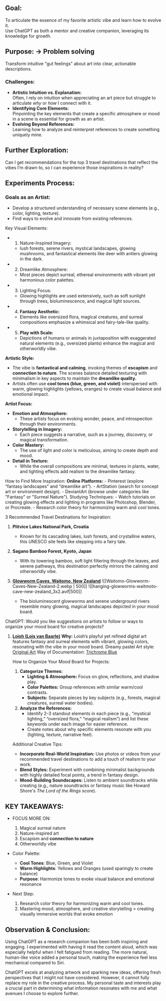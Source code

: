 ## **Goal:**
To articulate the essence of my favorite artistic vibe and learn how to evolve it.  
Use ChatGPT as both a mentor and creative companion, leveraging its knowledge for growth.

## Purpose: → Problem solving
Transform intuitive "gut feelings" about art into clear, actionable descriptions.

### **Challenges:**

- **Artistic Intuition vs. Explanation:**  
    Often, I rely on intuition when appreciating an art piece but struggle to articulate _why_ or _how_ I connect with it.
- **Identifying Core Elements:**  
    Pinpointing the key elements that create a specific atmosphere or mood in a scene is essential for growth as an artist.
- **Evolving Beyond References:**  
    Learning how to analyze and reinterpret references to create something uniquely mine.

## **Further Exploration:**

Can I get recommendations for the top 3 travel destinations that reflect the vibes I’m drawn to, so I can experience those inspirations in reality?

## Experiments Process:
### **Goals as an Artist:**

- Develop a structured understanding of necessary scene elements (e.g., color, lighting, texture).
- Find ways to evolve and innovate from existing references.

Key Visual Elements:
- 1. Nature-Inspired Imagery:
	- lush forests, serene rivers, mystical landscapes, glowing mushrooms, and fantastical elements like deer with antlers glowing in the dark.
- 2. Dreamlike Atmosphere:
	- Most pieces depict surreal, ethereal environments with vibrant yet harmonious color palettes.
- 3. Lighting Focus:
	- Glowing highlights are used extensively, such as soft sunlight through trees, bioluminescence, and magical light sources.
- 4. **Fantasy Aesthetic:** 
	- Elements like oversized flora, magical creatures, and surreal compositions emphasize a whimsical and fairy-tale-like quality.
- 5.  **Play with Scale:** 
	- Depictions of humans or animals in juxtaposition with exaggerated natural elements (e.g., oversized plants) enhance the magical and otherworldly vibe.

**Artistic Style:**

- The vibe is **fantastical and calming**, invoking themes of **escapism** and **connection to nature**. The scenes balance detailed texturing with minimalism in key aspects to maintain the **dreamlike quality.**
- Artists often use **cool tones (blue, green, and violet)** interspersed with warm, glowing highlights (yellows, oranges) to create visual balance and emotional impact.

**Artist Focus:**

- **Emotion and Atmosphere:** 
	- These artists focus on evoking wonder, peace, and introspection through their environments.
- **Storytelling in Imagery:** 
	- Each piece suggests a narrative, such as a journey, discovery, or magical transformation.
- **Color Mastery:** 
	- The use of light and color is meticulous, aiming to create depth and mood.
- **Detail in Texture:** 
	- While the overall compositions are minimal, textures in plants, water, and lighting effects add realism to the dreamlike fantasy.

How to Find More Inspiration:
	**Online Platforms:**
		- Pinterest (explore “fantasy landscapes” and “dreamlike art”).
		- ArtStation (search for concept art or environment design).
		- DeviantArt (browse under categories like "Fantasy" or "Surreal Nature").
	Studying Techniques:
		- Watch tutorials on creating glowing effects and lighting in programs like Photoshop, Blender, or Procreate.
	    - Research color theory for harmonizing warm and cool tones.
	    

3 Recommended Travel Destinations for Inspiration:
1. **Plitvice Lakes National Park, Croatia**
    
    - Known for its cascading lakes, lush forests, and crystalline waters, this UNESCO site feels like stepping into a fairy tale.
2. **Sagano Bamboo Forest, Kyoto, Japan**
    
    - With its towering bamboo, soft light filtering through the leaves, and serene pathways, this destination perfectly mirrors the calming and otherworldly vibe.
3. [**Glowworm Caves, Waitomo, New Zealand**](https://geologyscience.com/gallery/geological-wonders/waitomo-glowworm-caves-new-zealand/)
    ![[Waitomo-Glowworm-Caves-New-Zealand-2.webp | 500]]
	![[hanging-glowworms-waitmoto-cave-new-zealand_3x2.avif|500]]
    - The bioluminescent glowworms and serene underground rivers resemble many glowing, magical landscapes depicted in your mood board.

ChatGPT: Would you like suggestions on artists to follow or ways to organize your mood board for creative projects?

1. **[Loish (Lois van Baarle)](https://loish.net/portfolio/original-art/)**
		**Why:** Loish’s playful yet refined digital art features fantasy and surreal elements with vibrant, glowing colors, resonating with the vibe in your mood board.
			Dreamy pastel Art style: [Original Art](https://loish.net/portfolio/original-art/)
			Way of Documentation: [Trichrome Blue](https://loish.net/project/trichrome/)
			
	How to Organize Your Mood Board for Projects:
	1. **Categorize Themes:**
	    - **Lighting & Atmosphere:** Focus on glow, reflections, and shadow play.
	    - **Color Palettes:** Group references with similar warm/cool contrasts.
	    - **Subjects:** Separate pieces by key subjects (e.g., forests, magical creatures, surreal water bodies).
	2. **Analyze the References:**
		- Identify 2-3 standout elements in each piece (e.g., “mystical lighting,” “oversized flora,” “magical realism”) and list these keywords under each image for easier reference.
		- Create notes about why specific elements resonate with you (lighting, texture, narrative feel).
		
	Additional Creative Tips:
	- **Incorporate Real-World Inspiration:** Use photos or videos from your recommended travel destinations to add a touch of realism to your work.
	- **Blend Styles:** Experiment with combining minimalist backgrounds with highly detailed focal points, a trend in fantasy design.
	- **Mood-Building Soundscapes:** Listen to ambient soundtracks while creating (e.g., nature soundtracks or fantasy music like Howard Shore's _The Lord of the Rings_ score).
	
## KEY TAKEAWAYS:
- FOCUS MORE ON:
	1. Magical surreal nature 
	2. Nature-inspired art
	3. Escapism and **connection to nature**
	4. Otherworldly vibe
- Color Palette:
	- **Cool Tones**: Blue, Green, and Violet
	- **Warm Highlights**: Yellows and Oranges (used sparingly to create balance)
	- **Purpose**: Harmonize tones to evoke visual balance and emotional resonance
	 
- Next Step: 
	1. Research color theory for harmonizing warm and cool tones.
	2. Mastering mood, atmosphere, and creative storytelling > creating visually immersive worlds that evoke emotion

## Observation & Conclusion:
Using ChatGPT as a research companion has been both inspiring and engaging. I experimented with having it read the content aloud, which was especially helpful when I felt fatigued from reading. The more natural, human-like voice added a personal touch, making the experience feel less mechanical compared to Siri.

ChatGPT excels at analyzing artwork and sparking new ideas, offering fresh perspectives that I might not have considered. However, it cannot fully replace my role in the creative process. My personal taste and interests play a crucial part in determining what information resonates with me and what avenues I choose to explore further.